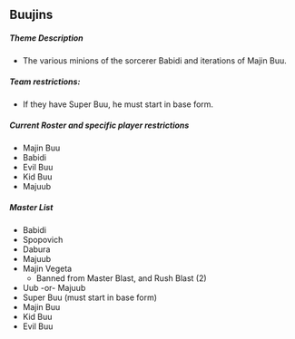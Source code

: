## Buujins

##### Theme Description
- The various minions of the sorcerer Babidi and iterations of Majin Buu.

##### Team restrictions:
  - If they have Super Buu, he must start in base form.

##### Current Roster and specific player restrictions

- Majin Buu
- Babidi
- Evil Buu
- Kid Buu
- Majuub
  
##### Master List
- Babidi
- Spopovich
- Dabura
- Majuub
- Majin Vegeta
  - Banned from Master Blast, and Rush Blast (2)
- Uub -or- Majuub
- Super Buu (must start in base form)
- Majin Buu
- Kid Buu
- Evil Buu
